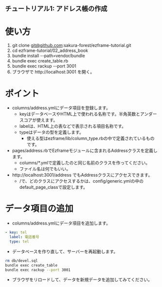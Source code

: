 チュートリアル1: アドレス帳の作成
---

# 使い方

1. git clone git@github.com:sakura-forest/ezframe-tutorial.git
2. cd ezframe-tutorial/02_address_book
3. bundle install --path=vendor/bundle
4. bundle exec create_table.rb
5. bundle exec rackup --port 3001
6. ブラウザで http://localhost:3001 を開く。

# ポイント

* columns/address.ymlにデータ項目を登録します。
  * keyはデータベースやHTML上で使われる名称です。半角英数とアンダースコアが使えます。
  * labelは、HTML上の表などで表示される項目名称です。
  * typeはデータの型を定義します。
    * 使える型はezframe/lib/column_type.rbの中で定義されているものです。
* pages/address.rbでEzframeモジュールに含まれるAddressクラスを定義します。
  * columns/*.ymlで定義したのと同じ名前のクラスを作ってください。
  * ファイル名は何でもいい。
* http://localhost:3001/address でもAddressクラスにアクセスできます。
  * /で、どのクラスにアクセスするかは、config/generic.ymlの中のdefault_page_classで設定します。

# データ項目の追加

* columns/address.ymlにデータ項目を追加します。
  
```yaml
- key: tel
  label: 電話番号
  type: tel
```

* データベースを作り直して、サーバーを再起動します。

```sh
rm db/devel.sql
bundle exec create_table
bundle exec rackup --port 3001
```

* ブラウザをリロードして、データを新規データを追加してみてください。
